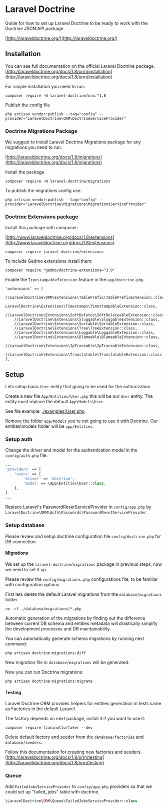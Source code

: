 # Laravel Doctrine
Guide for how to set up Laravel Doctrine to be ready to work with the Doctrine JSON:API package.

[http://laraveldoctrine.org/](http://laraveldoctrine.org/)

## Installation
You can see full documentation on the official Laravel Doctrine package.
[http://laraveldoctrine.org/docs/1.8/orm/installation](http://laraveldoctrine.org/docs/1.8/orm/installation)


For simple installation you need to run:
```shell
composer require -W laravel-doctrine/orm:^1.8
```

Publish the config file
```shell
php artisan vendor:publish --tag="config" --provider="LaravelDoctrine\ORM\DoctrineServiceProvider"
```

### Doctrine Migrations Package
We suggest to install Laravel Doctrine Migrations package for any migrations you need to run.

[http://laraveldoctrine.org/docs/1.8/migrations](http://laraveldoctrine.org/docs/1.8/migrations)

Install the package
```shell
composer require -W laravel-doctrine/migrations
```

To publish the migrations config use:
```shell
php artisan vendor:publish --tag="config" --provider="LaravelDoctrine\Migrations\MigrationsServiceProvider"
```

### Doctrine Extensions package
Install this package with composer:

[http://www.laraveldoctrine.org/docs/1.8/extensions](http://www.laraveldoctrine.org/docs/1.8/extensions)

```shell
composer require laravel-doctrine/extensions
```

To include Gedmo extensions install them:

```shell
composer require "gedmo/doctrine-extensions=^3.0"
```

Enable the `TimestampableExtension` feature in the `app/doctrine.php`.
```shell
'extensions' => [
    //LaravelDoctrine\ORM\Extensions\TablePrefix\TablePrefixExtension::class,
    LaravelDoctrine\Extensions\Timestamps\TimestampableExtension::class,
    //LaravelDoctrine\Extensions\SoftDeletes\SoftDeleteableExtension::class,
    //LaravelDoctrine\Extensions\Sluggable\SluggableExtension::class,
    //LaravelDoctrine\Extensions\Sortable\SortableExtension::class,
    //LaravelDoctrine\Extensions\Tree\TreeExtension::class,
    //LaravelDoctrine\Extensions\Loggable\LoggableExtension::class,
    //LaravelDoctrine\Extensions\Blameable\BlameableExtension::class,
    //LaravelDoctrine\Extensions\IpTraceable\IpTraceableExtension::class,
    //LaravelDoctrine\Extensions\Translatable\TranslatableExtension::class
],
```
## Setup
Lets setup basic `User` entity that going to be used for the authorization.

Create a new file `App/Entities/User.php` this will be our `User` entity.
The entity must replace the default `App\Models\User`.

See file example: [./examples/User.php](./examples/User.php)

Remove the folder `app/Models` you're not going to use it with Doctrine.
Our entities\models folder will be `app/Entities`.

### Setup auth
Change the driver and model for the authentication model in the `config/auth.php` file.

```php
...
'providers' => [
    'users' => [
        'driver' => 'doctrine',
        'model' => \App\Entities\User::class,
    ],
]
...
```

Replace Laravel's PasswordResetServiceProvider in `config/app.php` by `LaravelDoctrine\ORM\Auth\Passwords\PasswordResetServiceProvider`.

### Setup database
Please review and setup doctrine configuration file `config/doctrine.php` for DB connection.

#### Migrations
We set up the `laravel-doctrine/migrations` package in previous steps, now we need to set it up.

Please review the `config/migrations.php` configurations file, to be familiar with configuration options.

First lets delete the default Laravel migrations from the `database/migrations` folder.
```shell
rm -rf ./database/migrations/*.php
```

Automatic generation of the migrations by finding out the difference between current DB schema and entities metadata
will drastically simplify the development processes and DB maintainability.

You can automatically generate schema migrations by running next command:
```shell
php artisan doctrine:migrations:diff
```

New migration file in `database/migrations` will be generated.

Now you can run Doctrine migrations:
```shell
php artisan doctrine:migrations:migrate
```

#### Testing
Laravel Doctrine ORM provides helpers for entities generation in tests same as Factories in the default Laravel.

The factory depends on next package, install it if you want to use it:
```shell
composer require fzaninotto/faker --dev
```

Delete default factory and seeder from the `database/factories` and `database/seeders`.

Follow this documentation for creating new factories and seeders.
[http://laraveldoctrine.org/docs/1.8/orm/testing](http://laraveldoctrine.org/docs/1.8/orm/testing)

### Queue
Add `FailedJobsServiceProvider` to `config/app.php` providers so that we could set up "failed_jobs" table with doctrine.
```php
\LaravelDoctrine\ORM\Queue\FailedJobsServiceProvider::class
```